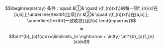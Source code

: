 $$\begin{eqnarray}
条件 : \quad
&①& \quad \{f_{n}(x)\}的每一项f_{n}(x)在[a,b]上\underline{\textbf{连续}}\\
&②& \quad \{f_{n}(x)\}在[a,b]上\underline{\textbf{一致收敛}}到f(x)
\end{eqnarray}$$
$$\Rightarrow$$
$$\int^{b}_{a}f(x)dx=\lim\limits_{n \rightarrow + \infty} \int^{b}_{a}f_{n}(x)dx$$
